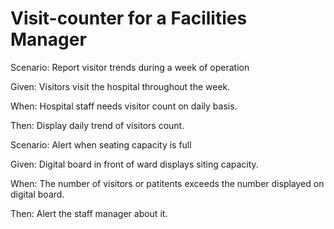 # Visit-counter for a Facilities Manager

Scenario: Report visitor trends during a week of operation

  Given: Visitors visit the hospital throughout the week.
  
  When: Hospital staff needs visitor count on daily basis.
  
  Then: Display daily trend of visitors count.

Scenario: Alert when seating capacity is full

  Given: Digital board in front of ward displays siting capacity.
  
  When: The number of visitors or patitents exceeds the number displayed on digital board.
  
  Then: Alert the staff manager about it.
